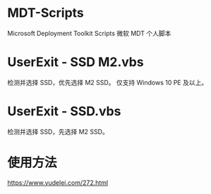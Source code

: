 # MDT-Scripts
Microsoft Deployment Toolkit Scripts
微软 MDT 个人脚本

# UserExit - SSD M2.vbs
检测并选择 SSD，优先选择 M2 SSD。
仅支持 Windows 10 PE 及以上。

# UserExit - SSD.vbs
检测并选择 SSD，先选择 M2 SSD。
# 使用方法
https://www.yudelei.com/272.html
